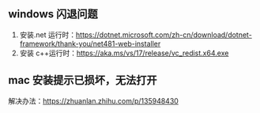 ## windows 闪退问题

1. 安装.net 运行时：https://dotnet.microsoft.com/zh-cn/download/dotnet-framework/thank-you/net481-web-installer
2. 安装 c++运行时：https://aka.ms/vs/17/release/vc_redist.x64.exe

## mac 安装提示已损坏，无法打开

解决办法：https://zhuanlan.zhihu.com/p/135948430
